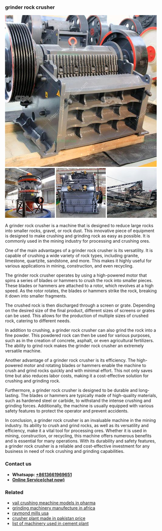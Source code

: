 <h3>grinder rock crusher</h3><img src='1702953262.jpg' alt=''><p>A grinder rock crusher is a machine that is designed to reduce large rocks into smaller rocks, gravel, or rock dust. This innovative piece of equipment is designed to make crushing and grinding rock as easy as possible. It is commonly used in the mining industry for processing and crushing ores.</p><p>One of the main advantages of a grinder rock crusher is its versatility. It is capable of crushing a wide variety of rock types, including granite, limestone, quartzite, sandstone, and more. This makes it highly useful for various applications in mining, construction, and even recycling.</p><p>The grinder rock crusher operates by using a high-powered motor that spins a series of blades or hammers to crush the rock into smaller pieces. These blades or hammers are attached to a rotor, which revolves at a high speed. As the rotor rotates, the blades or hammers strike the rock, breaking it down into smaller fragments.</p><p>The crushed rock is then discharged through a screen or grate. Depending on the desired size of the final product, different sizes of screens or grates can be used. This allows for the production of multiple sizes of crushed rock, catering to different needs.</p><p>In addition to crushing, a grinder rock crusher can also grind the rock into a fine powder. This powdered rock can then be used for various purposes, such as in the creation of concrete, asphalt, or even agricultural fertilizers. The ability to grind rock makes the grinder rock crusher an extremely versatile machine.</p><p>Another advantage of a grinder rock crusher is its efficiency. The high-powered motor and rotating blades or hammers enable the machine to crush and grind rocks quickly and with minimal effort. This not only saves time but also reduces labor costs, making it a cost-effective solution for crushing and grinding rock.</p><p>Furthermore, a grinder rock crusher is designed to be durable and long-lasting. The blades or hammers are typically made of high-quality materials, such as hardened steel or carbide, to withstand the intense crushing and grinding forces. Additionally, the machine is usually equipped with various safety features to protect the operator and prevent accidents.</p><p>In conclusion, a grinder rock crusher is an invaluable machine in the mining industry. Its ability to crush and grind rocks, as well as its versatility and efficiency, make it a vital tool for processing ores. Whether it is used in mining, construction, or recycling, this machine offers numerous benefits and is essential for many operations. With its durability and safety features, a grinder rock crusher is a reliable and cost-effective investment for any business in need of rock crushing and grinding capabilities.</p><h3>Contact us</h3><ul><li><strong>Whatsapp:&nbsp;<a href="https://wa.me/8613661969651">+8613661969651</a></strong></li><li><a href="https://swt.shibang-china.com/?git&amp;zhl&amp;grinder rock crusher"><strong>Online Service(chat now)</strong></a></li></ul><h3>Related</h3><ul><li><a href='vail crushing meachine models in pharma.md'>vail crushing meachine models in pharma</a></li><li><a href='grinding machinery manufecture in africa.md'>grinding machinery manufecture in africa</a></li><li><a href='raymond mills usa.md'>raymond mills usa</a></li><li><a href='crusher plant made in pakistan price.md'>crusher plant made in pakistan price</a></li><li><a href='list of machinery used in cement plant.md'>list of machinery used in cement plant</a></li></ul>